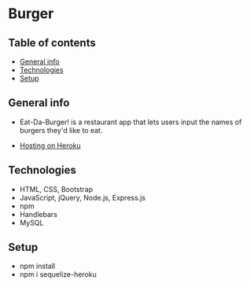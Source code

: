 # Burger

## Table of contents
* [General info](#general-info)
* [Technologies](#technologies)
* [Setup](#setup)

## General info
* Eat-Da-Burger! is a restaurant app that lets users input the names of burgers they'd like to eat.

* [Hosting on Heroku](https://vast-fjord-57691.herokuapp.com/)

## Technologies
* HTML, CSS, Bootstrap
* JavaScript, jQuery, Node.js, Express.js
* npm 
* Handlebars
* MySQL

## Setup
* npm install
* npm i sequelize-heroku

